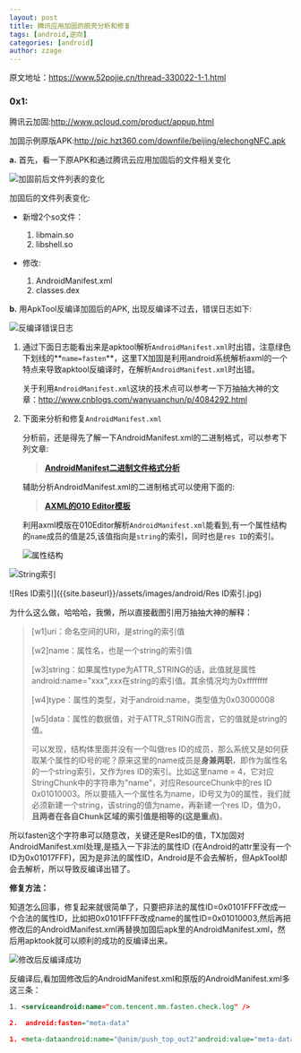 ```yaml
---
layout: post  
title: 腾讯应用加固的脱壳分析和修复  
tags: [android,逆向]
categories: [android]  
author: zzage  
---
```


原文地址：https://www.52pojie.cn/thread-330022-1-1.html

### 0x1:  

腾讯云加固:<http://www.qcloud.com/product/appup.html>  

加固示例原版APK:<http://pic.hzt360.com/downfile/beijing/elechongNFC.apk>  

**a.** 首先，看一下原APK和通过腾讯云应用加固后的文件相关变化  

![加固前后文件列表的变化]({{site.baseurl}}/assets/images/android/加固前后文件列表的变化.jpg)

加固后的文件列表变化:

- 新增2个so文件：
  1. libmain.so
  2. libshell.so


- 修改:
  1. AndroidManifest.xml
  2. classes.dex

**b.** 用ApkTool反编译加固后的APK, 出现反编译不过去，错误日志如下:

![反编译错误日志]({{site.baseurl}}/assets/images/android/反编译错误日志.jpg)

1. 通过下面日志能看出来是apktool解析`AndroidManifest.xml`时出错，注意绿色下划线的**`name=fasten`**，这里TX加固是利用android系统解析axml的一个特点来导致apktool反编译时，在解析`AndroidManifest.xml`时出错。

   关于利用`AndroidManifest.xml`这块的技术点可以参考一下万抽抽大神的文章：<http://www.cnblogs.com/wanyuanchun/p/4084292.html>

2. 下面来分析和修复`AndroidManifest.xml`

   分析前，还是得先了解一下AndroidManifest.xml的二进制格式，可以参考下列文章:

   > **[AndroidManifest二进制文件格式分析]( http://bbs.pediy.com/showthread.php?t=194206)**

   辅助分析AndroidManifest.xml的二进制格式可以使用下面的:

   > **[AXML的010 Editor模板](https://github.com/strazzere/010Editor-stuff/tree/master/Templates)**

   利用axml模版在010Editor解析`AndroidManifest.xml`能看到,有一个属性结构的`name`成员的值是25,该值指向是`string`的索引，同时也是`res ID`的索引。

   ![属性结构]({{site.baseurl}}/assets/images/android/属性结构.jpg)

![String索引]({{site.baseurl}}/assets/images/android/String索引-1772034.jpg)

![Res ID索引]({{site.baseurl}}/assets/images/android/Res ID索引.jpg)

为什么这么做，哈哈哈，我懒，所以直接截图引用万抽抽大神的解释：

> [w1]uri：命名空间的URI，是string的索引值
>
> [w2]name：属性名，也是一个string的索引值
>
>  [w3]string：如果属性type为ATTR_STRING的话，此值就是属性android:name="xxx",xxx在string的索引值。其余情况均为0xffffffff
>
>  [w4\]type：属性的类型，对于android:name，类型值为0x03000008
>
>  [w5\]data：属性的数据值，对于ATTR_STRING而言，它的值就是string的值。
>
> 可以发现，结构体里面并没有一个叫做res ID的成员，那么系统又是如何获取某个属性的ID号的呢？原来这里的name成员是**身兼两职**，即作为属性名的一个string索引，又作为res ID的索引。比如这里name = 4，它对应StringChunk中的字符串为"name"，对应ResourceChunk中的res ID 0x01010003。所以要插入一个属性名为name，ID号又为0的属性，我们就必须新建一个string，该string的值为name，再新建一个res ID，值为0，**且两者在各自Chunk区域的索引值是相等的(这是重点)**。

​	所以fasten这个字符串可以随意改，关键还是ResID的值，TX加固对AndroidManifest.xml处理,是插入一下非法的属性ID  (在Android的attr里没有一个ID为0x01017FFF)，因为是非法的属性ID，Android是不会去解析，但ApkTool却会去解析，所以导致反编译出错了。

**修复方法：**

知道怎么回事，修复起来就很简单了，只要把非法的属性ID=0x0101FFFF改成一个合法的属性ID，比如把0x0101FFFF改成name的属性ID=0x01010003,然后再把修改后的AndroidManifest.xml再替换加固后apk里的AndroidManifest.xml，然后用apktook就可以顺利的成功的反编译出来。

![修改后反编译成功]({{site.baseurl}}/assets/images/android/修改后反编译成功.jpg)

反编译后,看加固修改后的AndroidManifest.xml和原版的AndroidManifest.xml多这三条：

```xml
1. <serviceandroid:name="com.tencent.mm.fasten.check.log" />

2.  android:fasten="meta-data"

1. <meta-dataandroid:name="@anim/push_top_out2"android:value="meta-data" />
```

